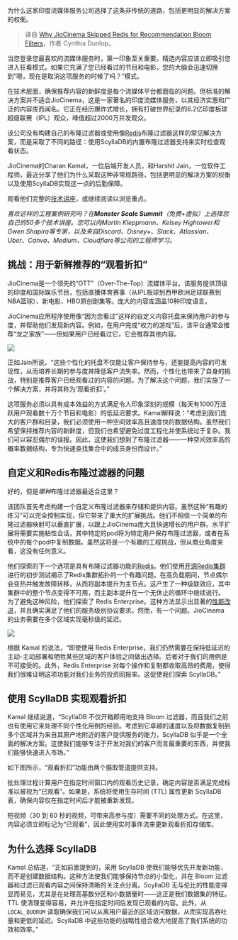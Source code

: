 
<!--
title: JioCinema 为何跳过 Redis 而选择 Recommendation Bloom Filters
cover: https://cdn.thenewstack.io/media/2025/02/6dd1e3d9-streaming.jpg
-->

为什么这家印度流媒体服务公司选择了这条非传统的道路，包括更明显的解决方案的权衡。

> 译自 [Why JioCinema Skipped Redis for Recommendation Bloom Filters](https://thenewstack.io/why-jiocinema-skipped-redis-for-recommendation-bloom-filters/)，作者 Cynthia Dunlop。

当您登录您最喜欢的流媒体服务时，第一印象至关重要。精选内容应该立即吸引您进入狂看模式。如果它充满了您已经看过的节目和电影，您的大脑会迅速切换到“嗯，现在是取消这项服务的时候了吗？”模式。

在技术层面，确保推荐内容的新鲜度是每个流媒体平台都面临的问题。但标准的解决方案并不适合JioCinema，这是一家著名的印度流媒体服务，以其经济实惠和广泛的内容库而闻名。它正在经历爆炸式增长，拥有打破世界纪录的6.2亿印度板球超级联赛（IPL）观众，峰值超过2000万并发观众。

该公司没有构建自己的布隆过滤器或使用像[Redis](https://redis.com/?utm_content=inline+mention)布隆过滤器这样的常见解决方案，而是采取了不同的路径：使用ScyllaDB的内置布隆过滤器支持来实时检查观看状态。

JioCinema的Charan Kamal，一位后端开发人员，和Harshit Jain，一位软件工程师，最近分享了他们为什么采取这种非常规路径，包括更明显的解决方案的权衡以及使用ScyllaDB实现这一点的后勤保障。

观看他们完整的[技术讲座](https://youtu.be/DWeRbmu0kJ0)，或继续阅读以浏览重点。

*喜欢这样的工程案例研究吗？在**Monster Scale Summit**（免费+虚拟）上选择您自己的50多个技术讲座。您可以向Martin Kleppmann、Kelsey Hightower和Gwen Shapira等专家，以及来自Discord、Disney+、Slack、Atlassian、Uber、Canva、Medium、Cloudflare等公司的工程师学习。*

## 挑战：用于新鲜推荐的“观看折扣”

JioCinema是一个领先的“OTT”（Over-The-Top）流媒体平台。该服务提供顶级的印度和国际娱乐节目，包括直播体育赛事（从IPL板球到西甲欧洲足球联赛到NBA篮球）、新电影、HBO原创剧集等。庞大的内容库涵盖10种印度语言。

JioCinema应用程序使用像“因为您看过”这样的自定义内容托盘来保持用户的参与度，并帮助他们发现新内容。例如，在用户完成“权力的游戏”后，该平台通常会推荐“龙之家族”——但如果用户已经看过它，它会推荐其他内容。

![](https://cdn.thenewstack.io/media/2025/02/f3859cf8-image3-1024x576.png)

正如Jain所说，“这些个性化的托盘不仅能让客户保持参与，还能提高内容的可发现性，从而培养长期的参与度并降低客户流失率。然而，个性化也带来了自身的挑战，特别是推荐客户已经观看过的内容的问题。为了解决这个问题，我们实施了一个解决方案，并将其称为‘观看折扣’。”

这项服务必须以具有成本效益的方式满足令人印象深刻的规模（每天有1000万活跃用户观看数十万个节目和电影）的低延迟要求。Kamal解释说：“考虑到我们庞大的客户群和目录，我们必须使用一种空间效率高且速度快的数据结构。虽然我们希望保持推荐内容的新鲜度，但我们也希望避免过度工程化并使系统过于复杂。我们可以容忍偶尔的误报。因此，这使我们想到了布隆过滤器——一种空间效率高的概率数据结构，专为快速查找集合中的成员身份而设计。”

## 自定义和Redis布隆过滤器的问题

好的，但是*哪种*布隆过滤器最适合这里？

该团队首先考虑构建一个自定义布隆过滤器来存储和提供内容。虽然这种“有趣的练习”可以完全控制实现，但它带来了重大的扩展挑战。他们不相信一个简单的布隆过滤器映射可以垂直扩展，以跟上JioCinema庞大且快速增长的用户群。水平扩展将需要实施粘性会话，其中特定的pod将为特定用户保存布隆过滤器，或者在系统中的每个pod中复制数据。虽然这将是一个有趣的工程挑战，但从商业角度来看，这没有任何意义。

他们探索的下一个选项是具有布隆过滤器功能的[Redis](https://thenewstack.io/redis-data-types-the-basics/)。他们使用[开源Redis集群](https://thenewstack.io/valkey-whats-new-and-whats-next/)进行的初步测试揭示了Redis集群拓扑的一个有趣问题。在高负载期间，节点偶尔会变热并触发故障转移，从而将副本提升为主节点。这产生了一种级联效应，其中集群中的整个节点变得不可用，而主副本提升在一个无休止的循环中继续进行。
为了避免这种风险，他们探索了 Redis Enterprise。这种方法显示出显著的[性能改进](https://thenewstack.io/the-architects-guide-to-open-table-formats-and-object-storage/)，并且确实满足了他们的服务级别协议要求。然而，有一个问题。JioCinema 的业务需要在多个区域实现毫秒级的延迟。

![](https://cdn.thenewstack.io/media/2025/02/a3aee499-image1-1024x576.png)

根据 Kamal 的说法，“即使使用 Redis Enterprise，我们仍然需要在保持低延迟的主动-主动部署和牺牲某些区域的客户体验之间做出选择。后者对于我们的用例是不可接受的。此外，Redis Enterprise 对每个操作和复制都收取高昂的费用，使得我们很难证明这项功能对我们业务的投资回报率。这促使我们探索 ScyllaDB。”

## 使用 ScyllaDB 实现观看折扣

Kamal 继续说道，“ScyllaDB 不仅开箱即用地支持 Bloom 过滤器，而且我们之前也有使用它来处理不同个性化用例的经验。考虑到它卓越的速度以及将数据复制到多个区域并为来自其原产地附近的客户提供服务的能力，ScyllaDB 似乎是一个全面的解决方案。这使我们能够专注于开发对我们的客户而言最重要的东西，并使我们能够快速进入市场。”

如下图所示，“观看折扣”功能由两个摄取管道提供支持。

批处理过程计算用户在指定时间窗口内的观看历史记录，确定内容是否满足完成标准以被视为“已观看”。如果是，系统将使用生存时间 (TTL) 属性更新 ScyllaDB 表，确保内容仅在指定时间后才能被重新发现。

短视频（30 到 60 秒的视频，可带来高参与度）需要不同的处理方式。在这里，内容必须立即标记为“已观看”，因此使用实时事件流来更新观看折扣存储库。

## 为什么选择 ScyllaDB

Kamal 总结道，“正如前面提到的，采用 ScyllaDB 使我们能够优先开发新功能，而不是创建数据结构。这种方法使我们能够保持节点的小型化，并在 Bloom 过滤器和过滤已观看内容之间保持清晰的关注点分离。ScyllaDB 无与伦比的性能变得显而易见，尤其是在处理高基数分区和小数据量时——这正是我们数据集的特征。TTL 使清理变得容易，并允许在指定时间后发现已观看的内容。此外，从 `LOCAL_QUORUM` 读取确保我们可以从离用户最近的区域访问数据，从而实现高吞吐量和更低的延迟。ScyllaDB 中这些功能的战略性组合极大地提高了我们系统的功效和效率。”

